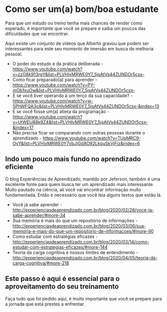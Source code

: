 # Como ser um(a) bom/boa estudante

Para que um estudo ou treino tenha mais chances de render como esperado, é importante que você se prepare e saiba um poucos das dificuldades que vai encontrar. 

Aqui existe um conjunto de vídeos que Alberto gravou que podem ser interessantes para este seu momento de imersão em busca de melhoria pessoal. 

* O poder do estudo e da prática deliberada - https://www.youtube.com/watch?v=zzO8k913rgY&list=PLVHlvMRWE0Y7_5jsAtVs44ZUNDOr5csx-
* Como ficar preparado(a) para aprender - https://www.youtube.com/watch?v=PY-mOb1xuOw&list=PLVHlvMRWE0Y7_5jsAtVs44ZUNDOr5csx-
* E se você tiver operando a um terço da sua capacidade? - https://www.youtube.com/watch?v=w-SPhWFQA3c&list=PLVHlvMRWE0Y7_5jsAtVs44ZUNDOr5csx-&index=13
* E se você fosse um(a) atleta da programação - https://www.youtube.com/watch?v=UtWEU88k9Z4&list=PLVHlvMRWE0Y7_5jsAtVs44ZUNDOr5csx-&index=17
* Não precisa ficar se comparando com outras pessoas durante o aprendizado - https://www.youtube.com/watch?v=TUpMRC9-OyY&list=PLVHlvMRWE0Y7vbJjGdAO92LkguSkVjFiz&index=6

## Indo um pouco mais fundo no aprendizado eficiente

O blog Experiências de Aprendizado, mantido por Jeferson, também é uma excelente fonte para quem busca ter um aprendizado mais interessante. Muito pautado na ciência, ali você vai encontrar informação muito fundamentada. Então é necessário que você leia alguns textos que estão lá. 

* Você já sabe aprender - http://experienciasdeaprendizado.com.br/blog/2020/02/28/voce-ja-sabe-aprender/#more-34
* Sua memória é mais do que um repositório de informações - http://experienciasdeaprendizado.com.br/blog/2020/03/06/sua-memoria-e-mais-do-que-um-repositorio-de-informacoes/#more-90
* Como estudar com estratégias eficazes - http://experienciasdeaprendizado.com.br/blog/2020/03/14/como-estudar-com-estrategias-eficazes/#more-144
* Teoria da carga cognitiva e nossos limites de entendimento - http://experienciasdeaprendizado.com.br/blog/2020/04/05/teoria-da-carga-cognitiva/#more-218

## Este passo é aqui é essencial para o aproveitamento do seu treinamento

Faça tudo que foi pedido aqui, é muito importante que você se prepare para a jornada que está prestes a enfrentar.


